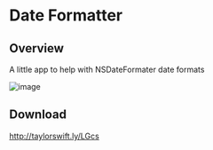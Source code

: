 # Date Formatter

## Overview

A little app to help with NSDateFormater date formats

![image](http://f.cl.ly/items/2g1h0R212E2z001g1V3I/Image%202012.11.30%2021:50:10.png)


## Download

http://taylorswift.ly/LGcs
